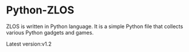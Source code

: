 # Python-ZLOS
ZLOS is written in Python language. It is a simple Python file that collects various Python gadgets and games.

Latest version:v1.2
